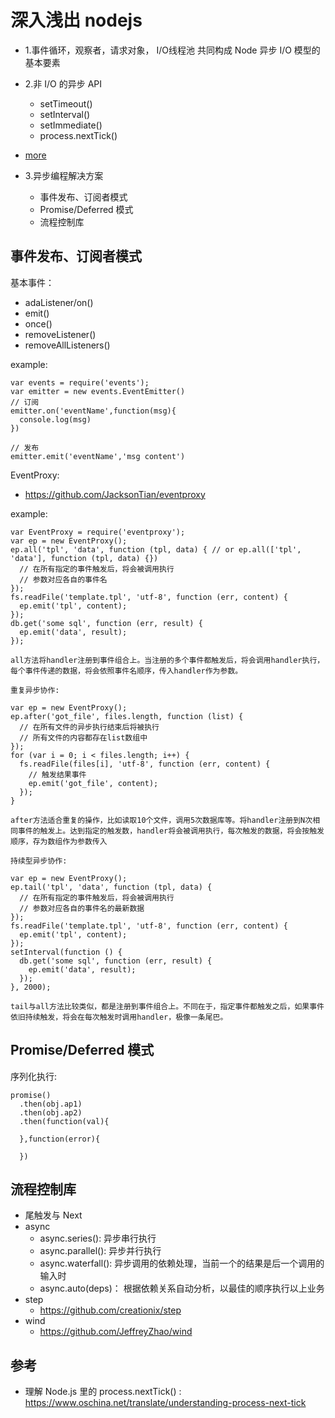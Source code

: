 # 深入浅出 nodejs


- 1.事件循环，观察者，请求对象， I/O线程池 共同构成 Node 异步 I/O 模型的基本要素

- 2.非 I/O 的异步 API
  - setTimeout()
  - setInterval()
  - setImmediate()
  - process.nextTick()
- [more](https://github.com/fairyly/mynodejs/blob/gh-pages/README.md#node-%E5%BC%82%E6%AD%A5-io) 
  
- 3.异步编程解决方案
  - 事件发布、订阅者模式
  - Promise/Deferred 模式
  - 流程控制库
  
## 事件发布、订阅者模式

基本事件：

- adaListener/on()
- emit()
- once()
- removeListener()
- removeAllListeners()

example:

```
var events = require('events');
var emitter = new events.EventEmitter()
// 订阅
emitter.on('eventName',function(msg){
  console.log(msg)
})

// 发布
emitter.emit('eventName','msg content')
```

EventProxy: 

- https://github.com/JacksonTian/eventproxy

example:

```
var EventProxy = require('eventproxy');
var ep = new EventProxy();
ep.all('tpl', 'data', function (tpl, data) { // or ep.all(['tpl', 'data'], function (tpl, data) {})
  // 在所有指定的事件触发后，将会被调用执行
  // 参数对应各自的事件名
});
fs.readFile('template.tpl', 'utf-8', function (err, content) {
  ep.emit('tpl', content);
});
db.get('some sql', function (err, result) {
  ep.emit('data', result);
});

all方法将handler注册到事件组合上。当注册的多个事件都触发后，将会调用handler执行，每个事件传递的数据，将会依照事件名顺序，传入handler作为参数。

重复异步协作:

var ep = new EventProxy();
ep.after('got_file', files.length, function (list) {
  // 在所有文件的异步执行结束后将被执行
  // 所有文件的内容都存在list数组中
});
for (var i = 0; i < files.length; i++) {
  fs.readFile(files[i], 'utf-8', function (err, content) {
    // 触发结果事件
    ep.emit('got_file', content);
  });
}

after方法适合重复的操作，比如读取10个文件，调用5次数据库等。将handler注册到N次相同事件的触发上。达到指定的触发数，handler将会被调用执行，每次触发的数据，将会按触发顺序，存为数组作为参数传入

持续型异步协作:

var ep = new EventProxy();
ep.tail('tpl', 'data', function (tpl, data) {
  // 在所有指定的事件触发后，将会被调用执行
  // 参数对应各自的事件名的最新数据
});
fs.readFile('template.tpl', 'utf-8', function (err, content) {
  ep.emit('tpl', content);
});
setInterval(function () {
  db.get('some sql', function (err, result) {
    ep.emit('data', result);
  });
}, 2000);

tail与all方法比较类似，都是注册到事件组合上。不同在于，指定事件都触发之后，如果事件依旧持续触发，将会在每次触发时调用handler，极像一条尾巴。
```

## Promise/Deferred 模式

序列化执行: 

```
promise()
  .then(obj.ap1)
  .then(obj.ap2)
  .then(function(val){
    
  },function(error){
  
  })
```


## 流程控制库

- 尾触发与 Next
- async
  - async.series(): 异步串行执行
  - async.parallel(): 异步并行执行
  - async.waterfall(): 异步调用的依赖处理，当前一个的结果是后一个调用的输入时
  - async.auto(deps)： 根据依赖关系自动分析，以最佳的顺序执行以上业务
- step
  - https://github.com/creationix/step
- wind
  - https://github.com/JeffreyZhao/wind

## 参考
- 理解 Node.js 里的 process.nextTick() : https://www.oschina.net/translate/understanding-process-next-tick
